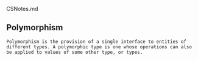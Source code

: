 CSNotes.md

## Polymorphism

```
Polymorphism is the provision of a single interface to entities of different types. A polymorphic type is one whose operations can also be applied to values of some other type, or types.
```

